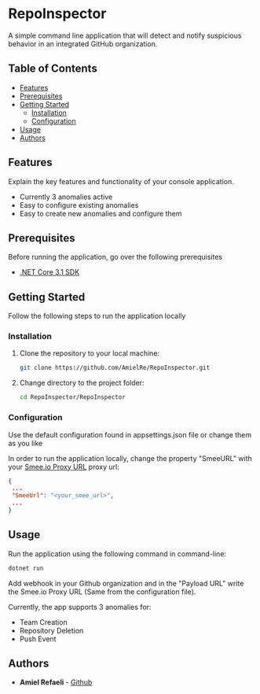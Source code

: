 # RepoInspector

A simple command line application that will detect and notify suspicious behavior in an integrated
GitHub organization.

## Table of Contents

- [Features](#features)
- [Prerequisites](#prerequisites)
- [Getting Started](#getting-started)
  - [Installation](#installation)
  - [Configuration](#configuration)
- [Usage](#usage)
- [Authors](#authors)

## Features

Explain the key features and functionality of your console application.

- Currently 3 anomalies active
- Easy to configure existing anomalies
- Easy to create new anomalies and configure them

## Prerequisites

Before running the application, go over the following prerequisites

- [.NET Core 3.1 SDK](https://dotnet.microsoft.com/en-us/download/dotnet/3.1)

## Getting Started

Follow the following steps to run the application locally

### Installation

1. Clone the repository to your local machine:

   ```bash
   git clone https://github.com/AmielRe/RepoInspector.git
   ```

2. Change directory to the project folder:

   ```bash
   cd RepoInspector/RepoInspector
   ```

### Configuration

Use the default configuration found in appsettings.json file or change them as you like

In order to run the application locally, change the property "SmeeURL" with your [Smee.io Proxy URL](https://smee.io/) proxy url:

```json
{
 ...
 "SmeeUrl": "<your_smee_url>",
 ...
}
```

## Usage

Run the application using the following command in command-line:

```bash
dotnet run
```

Add webhook in your Github organization and in the "Payload URL" write the Smee.io Proxy URL (Same from the configuration file).

Currently, the app supports 3 anomalies for:

- Team Creation
- Repository Deletion
- Push Event

## Authors

- **Amiel Refaeli** - [Github](https://github.com/AmielRe)
